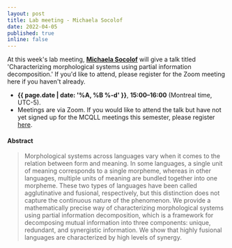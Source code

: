 ```yaml
---
layout: post
title: Lab meeting - Michaela Socolof
date: 2022-04-05
published: true
inline: false
---
```


At this week's lab meeting, [**Michaela Socolof**](/people/socolof.michaela) will give a talk titled 'Characterizing morphological systems using partial information decomposition.' If you'd like to attend, please register for the Zoom meeting here if you haven't already.

- **{{ page.date | date: '%A, %B %-d' }}**, **15:00–16:00** (Montreal time, UTC-5).
- Meetings are via Zoom. If you would like to attend the talk but have not yet signed up for the MCQLL meetings this semester, please register [here](https://mcgill.zoom.us/j/83876485102?pwd=Y0ZJcGtBQWJHWGxLbmE4SGliVlg0UT09).

#### Abstract
<blockquote>
Morphological systems across languages vary when it comes to the relation between form and meaning. In some languages, a single unit of meaning corresponds to a single morpheme, whereas in other languages, multiple units of meaning are bundled together into one morpheme. These two types of languages have been called agglutinative and fusional, respectively, but this distinction does not capture the continuous nature of the phenomenon. We provide a mathematically precise way of characterizing morphological systems using partial information decomposition, which is a framework for decomposing mutual information into three components: unique, redundant, and synergistic information. We show that highly fusional languages are characterized by high levels of synergy.
</blockquote>